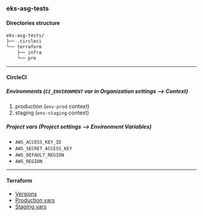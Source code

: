 ### eks-asg-tests

#### Directories structure
```bash
eks-asg-tests/
├── .circleci
└── terraform
    ├── infra
    └── pre
```
---

#### CircleCI

##### Environments (`CI_ENVIRONMENT` var in Organization settings --> Context)
1. production (`env-prod` context)
2. staging (`env-staging` context)

##### Project vars (Project settings --> Environment Variables)
* `AWS_ACCESS_KEY_ID`
* `AWS_SECRET_ACCESS_KEY`
* `AWS_DEFAULT_REGION`
* `AWS_REGION`

---
#### Terraform

* [Versions](terraform\infra\versions.tf)
* [Production vars](terraform\infra\production.tfvars)
* [Staging vars](terraform\infra\production.tfvars)

